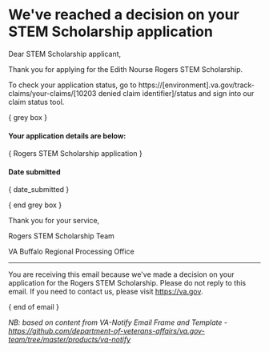 # We've reached a decision on your STEM Scholarship application

Dear STEM Scholarship applicant, 

Thank you for applying for the Edith Nourse Rogers STEM Scholarship. 

To check your application status, go to https://[environment].va.gov/track-claims/your-claims/[10203 denied claim identifier]/status and sign into our claim status tool.  

{ grey box }

#### Your application details are below:
{ Rogers STEM Scholarship application }

#### Date submitted
 { date_submitted }

{ end grey box }

Thank you for your service, 

Rogers STEM Scholarship Team

VA Buffalo Regional Processing Office

----

You are receiving this email because we've made a decision on your application for the Rogers STEM Scholarship.  Please do not reply to this email.  If you need to contact us, please visit https://va.gov.


{ end of email }


_NB: based on content from VA-Notify Email Frame and Template - https://github.com/department-of-veterans-affairs/va.gov-team/tree/master/products/va-notify_ 
